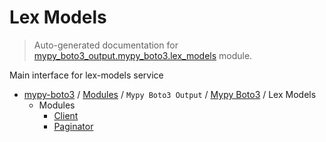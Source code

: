 # Lex Models

> Auto-generated documentation for [mypy_boto3_output.mypy_boto3.lex_models](https://github.com/vemel/mypy_boto3/blob/master/mypy_boto3_output/mypy_boto3/lex_models/__init__.py) module.

Main interface for lex-models service

- [mypy-boto3](../../../README.md#mypy_boto3) / [Modules](../../../MODULES.md#mypy-boto3-modules) / `Mypy Boto3 Output` / [Mypy Boto3](../index.md#mypy-boto3) / Lex Models
    - Modules
        - [Client](client.md#client)
        - [Paginator](paginator.md#paginator)
